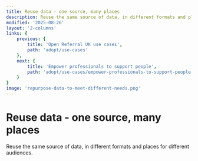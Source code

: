 ```yaml
---
title: Reuse data - one source, many places
description: Reuse the same source of data, in different formats and places for different audiences. 
modified: '2025-08-26'
layout: '2-columns'
links: {
    previous: {
        title: 'Open Referral UK use cases',
        path: 'adopt/use-cases'
    },
    next: {
        title: 'Empower professionals to support people',
        path: 'adopt/use-cases/empower-professionals-to-support-people'
    }
}
image: 'repurpose-data-to-meet-different-needs.png'
---
```


# Reuse data - one source, many places

Reuse the same source of data, in different formats and places for different audiences. 